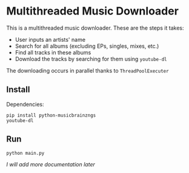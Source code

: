 # Multithreaded Music Downloader

This is a multithreaded music downloader. These are the steps it takes:
 - User inputs an artists' name
 - Search for all albums (excluding EPs, singles, mixes, etc.)
 - Find all tracks in these albums
 - Download the tracks by searching for them using `youtube-dl`
 
 The downloading occurs in parallel thanks to `ThreadPoolExecuter`

## Install
Dependencies:
```
pip install python-musicbrainzngs
youtube-dl
```

## Run 
```
python main.py
```

*I will add more documentation later*
